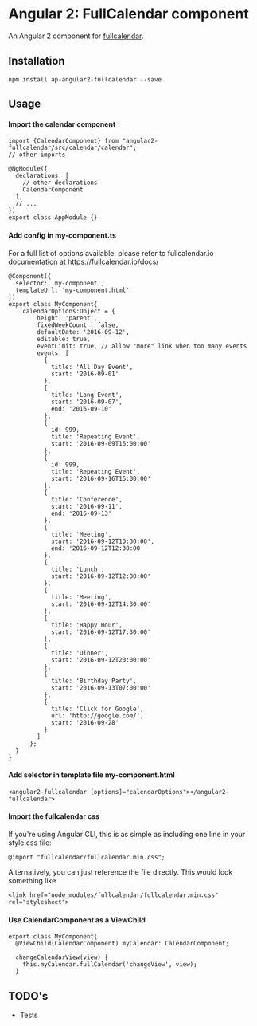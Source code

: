 
# Angular 2: FullCalendar component

An Angular 2 component for [fullcalendar](https://fullcalendar.io/).

## Installation
```
npm install ap-angular2-fullcalendar --save
```
## Usage
#### Import the calendar component
```
import {CalendarComponent} from "angular2-fullcalendar/src/calendar/calendar";
// other imports

@NgModule({
  declarations: [
    // other declarations
    CalendarComponent
  ],
  // ...
})
export class AppModule {}
```
#### Add config in my-component.ts
For a full list of options available, please refer to fullcalendar.io documentation at https://fullcalendar.io/docs/
```
@Component({
  selector: 'my-component',
  templateUrl: 'my-component.html'
})
export class MyComponent{
    calendarOptions:Object = {
        height: 'parent',
        fixedWeekCount : false,
        defaultDate: '2016-09-12',
        editable: true,
        eventLimit: true, // allow "more" link when too many events
        events: [
          {
            title: 'All Day Event',
            start: '2016-09-01'
          },
          {
            title: 'Long Event',
            start: '2016-09-07',
            end: '2016-09-10'
          },
          {
            id: 999,
            title: 'Repeating Event',
            start: '2016-09-09T16:00:00'
          },
          {
            id: 999,
            title: 'Repeating Event',
            start: '2016-09-16T16:00:00'
          },
          {
            title: 'Conference',
            start: '2016-09-11',
            end: '2016-09-13'
          },
          {
            title: 'Meeting',
            start: '2016-09-12T10:30:00',
            end: '2016-09-12T12:30:00'
          },
          {
            title: 'Lunch',
            start: '2016-09-12T12:00:00'
          },
          {
            title: 'Meeting',
            start: '2016-09-12T14:30:00'
          },
          {
            title: 'Happy Hour',
            start: '2016-09-12T17:30:00'
          },
          {
            title: 'Dinner',
            start: '2016-09-12T20:00:00'
          },
          {
            title: 'Birthday Party',
            start: '2016-09-13T07:00:00'
          },
          {
            title: 'Click for Google',
            url: 'http://google.com/',
            start: '2016-09-28'
          }
        ]
      };
  }
}
```
#### Add selector in template file my-component.html
```
<angular2-fullcalendar [options]="calendarOptions"></angular2-fullcalendar>
```
#### Import the fullcalendar css
If you're using Angular CLI, this is as simple as including one line in your style.css file:
```
@import "fullcalendar/fullcalendar.min.css";
```
Alternatively, you can just reference the file directly. This would look something like
```
<link href="node_modules/fullcalendar/fullcalendar.min.css" rel="stylesheet">
```

#### Use CalendarComponent as a ViewChild
```
export class MyComponent{
  @ViewChild(CalendarComponent) myCalendar: CalendarComponent;

  changeCalendarView(view) {
    this.myCalendar.fullCalendar('changeView', view);
  }
```

## TODO's
* Tests
